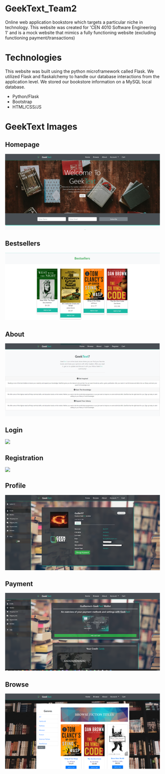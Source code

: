 # GeekText_Team2

Online web application bookstore which targets a particular niche in technology. This website was created for 'CEN 4010 Software Engineering 1' and is a mock website that mimics a fully functioning website (excluding functioning payment/transactions)

# Technologies

This website was built using the python microframework called Flask. We utilized Flask and flaskalchemy to handle our database interactions from the application level. We stored our bookstore information on a MySQL local database.

- Python/Flask
- Bootstrap
- HTML/CSS/JS

# GeekText Images

## Homepage

![](images/home.PNG)

## Bestsellers

![](images/bestsellers.PNG)

## About

![](images/about.PNG)

## Login

![](images/login.PNG)

## Registration

![](images/registration.PNG)

## Profile

![](images/profile.PNG)

## Payment

![](images/payment.PNG)

## Browse

![](images/browse.PNG)
